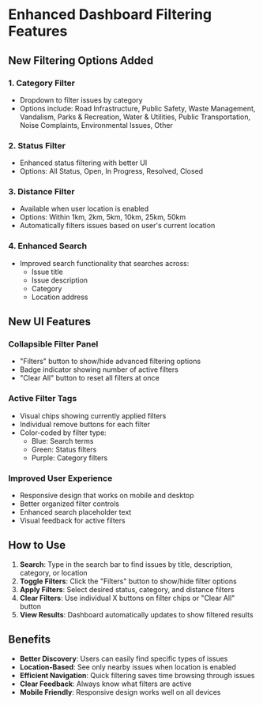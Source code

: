 # Enhanced Dashboard Filtering Features

## New Filtering Options Added

### 1. **Category Filter**
- Dropdown to filter issues by category
- Options include: Road Infrastructure, Public Safety, Waste Management, Vandalism, Parks & Recreation, Water & Utilities, Public Transportation, Noise Complaints, Environmental Issues, Other

### 2. **Status Filter** 
- Enhanced status filtering with better UI
- Options: All Status, Open, In Progress, Resolved, Closed

### 3. **Distance Filter**
- Available when user location is enabled
- Options: Within 1km, 2km, 5km, 10km, 25km, 50km
- Automatically filters issues based on user's current location

### 4. **Enhanced Search**
- Improved search functionality that searches across:
  - Issue title
  - Issue description  
  - Category
  - Location address

## New UI Features

### **Collapsible Filter Panel**
- "Filters" button to show/hide advanced filtering options
- Badge indicator showing number of active filters
- "Clear All" button to reset all filters at once

### **Active Filter Tags**
- Visual chips showing currently applied filters
- Individual remove buttons for each filter
- Color-coded by filter type:
  - Blue: Search terms
  - Green: Status filters
  - Purple: Category filters

### **Improved User Experience**
- Responsive design that works on mobile and desktop
- Better organized filter controls
- Enhanced search placeholder text
- Visual feedback for active filters

## How to Use

1. **Search**: Type in the search bar to find issues by title, description, category, or location
2. **Toggle Filters**: Click the "Filters" button to show/hide filter options
3. **Apply Filters**: Select desired status, category, and distance filters
4. **Clear Filters**: Use individual X buttons on filter chips or "Clear All" button
5. **View Results**: Dashboard automatically updates to show filtered results

## Benefits

- **Better Discovery**: Users can easily find specific types of issues
- **Location-Based**: See only nearby issues when location is enabled
- **Efficient Navigation**: Quick filtering saves time browsing through issues
- **Clear Feedback**: Always know what filters are active
- **Mobile Friendly**: Responsive design works well on all devices
